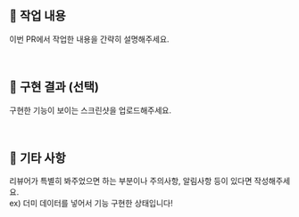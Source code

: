 ## 📍 작업 내용

이번 PR에서 작업한 내용을 간략히 설명해주세요.

<br/>

## 📍 구현 결과 (선택)

구현한 기능이 보이는 스크린샷을 업로드해주세요.

<br/>

## 📍 기타 사항

리뷰어가 특별히 봐주었으면 하는 부분이나 주의사항, 알림사항 등이 있다면
작성해주세요. <br/> ex) 더미 데이터를 넣어서 기능 구현한 상태입니다!

<br/>
